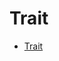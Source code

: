 # Trait

<!--ts-->
* [Trait](#trait)

<!-- Created by https://github.com/ekalinin/github-markdown-toc -->
<!-- Added by: runner, at: Mon Oct 17 08:50:23 UTC 2022 -->

<!--te-->






